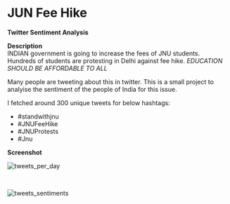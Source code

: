 # JUN Fee Hike </br>

**Twitter Sentiment Analysis** </br>

**Description**</br>
INDIAN government is going to increase the fees of JNU students. Hundreds of students are protesting in Delhi against fee hike.
*EDUCATION SHOULD BE AFFORDABLE TO ALL* </br>

Many people are tweeting about this in twitter. This is a small project to analyise the sentiment of the people of India for this issue.

I fetched around 300 unique tweets for below hashtags:

* #standwithjnu
* #JNUFeeHike
* #JNUProtests
* #Jnu

**Screenshot**

![tweets_per_day](https://user-images.githubusercontent.com/8282374/69496607-fcd9d000-0ef9-11ea-9847-e06b6d0cd85e.png)

</br>

![tweets_sentiments](https://user-images.githubusercontent.com/8282374/69496608-fea39380-0ef9-11ea-8000-b067425d3c2f.png)

